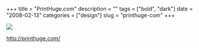 +++
title = "PrintHuge.com"
description = ""
tags = ["bold", "dark"]
date = "2008-02-13"
categories = ["design"]
slug = "printhuge-com"
+++


 

  <div id="screens-thumbs" class="clearfix">
    <div class="txt-center" id="design-submission"><a href="http://printhuge.com/"><img id='bluga-thumbnail-935' class='bluga-thumbnail large' src='//konigi.com/media/bluga/
wt47f279e1f0498_0.jpg'/></a></div>  
  </div>   
<p><a href="http://printhuge.com/">http://printhuge.com/</a></p>




